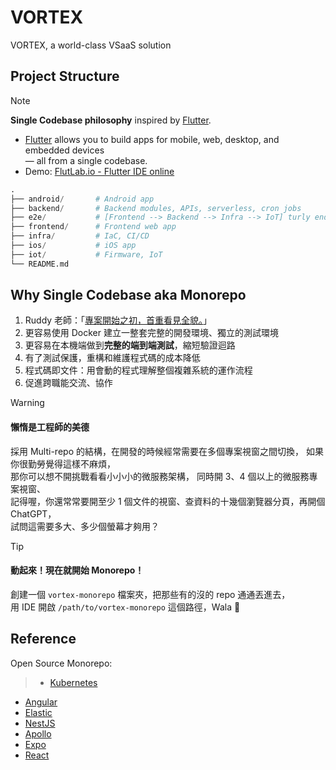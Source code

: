 # VORTEX
VORTEX, a world-class VSaaS solution

## Project Structure

> [!NOTE]
> **Single Codebase philosophy** inspired by [Flutter](https://flutter.dev/multi-platform).
> - [Flutter](https://flutter.dev/multi-platform) allows you to build apps for mobile, web, desktop, and embedded devices  
    — all from a single codebase.
> - Demo: [FlutLab.io - Flutter IDE online](https://flutlab.io)

```python
.
├── android/       # Android app
├── backend/       # Backend modules, APIs, serverless, cron jobs 
├── e2e/           # [Frontend --> Backend --> Infra --> IoT] turly end-to-end tests
├── frontend/      # Frontend web app
├── infra/         # IaC, CI/CD
├── ios/           # iOS app
├── iot/           # Firmware, IoT
└── README.md
```

## Why Single Codebase aka Monorepo
1. Ruddy 老師：「[專案開始之初，首重看見全貌。](https://ruddyblog.wordpress.com/2017/10/27/看見全貌/)」
2. 更容易使用 Docker 建立一整套完整的開發環境、獨立的測試環境
3. 更容易在本機端做到**完整的端到端測試**，縮短驗證迴路
4. 有了測試保護，重構和維護程式碼的成本降低
5. 程式碼即文件：用會動的程式理解整個複雜系統的運作流程
6. 促進跨職能交流、協作

> [!WARNING]
> #### 懶惰是工程師的美德
> 採用  Multi-repo 的結構，在開發的時候經常需要在多個專案視窗之間切換，
> 如果你很勤勞覺得這樣不麻煩，  
> 那你可以想不開挑戰看看小小小的微服務架構，
> 同時開 3、4 個以上的微服務專案視窗、  
> 記得喔，你還常常要開至少 1 個文件的視窗、查資料的十幾個瀏覽器分頁，再開個 ChatGPT，  
> 試問這需要多大、多少個螢幕才夠用？

> [!TIP]
> #### 動起來！現在就開始 Monorepo！   
> 創建一個 `vortex-monorepo` 檔案夾，把那些有的沒的 repo 通通丟進去，  
> 用 IDE 開啟 `/path/to/vortex-monorepo` 這個路徑，Wala 🎉

## Reference
Open Source Monorepo:
> - [Kubernetes](https://github.com/kubernetes/kubernetes)
- [Angular](https://github.com/angular/angular)
- [Elastic](https://github.com/elastic/elasticsearch)
- [NestJS](https://github.com/nestjs/nest)
- [Apollo](https://github.com/apollographql/apollo-server)
- [Expo](https://github.com/expo/expo)
- [React](https://github.com/facebook/react)
